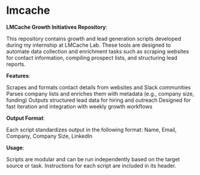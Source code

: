 # lmcache
**LMCache Growth Initiatives Repository**:

This repository contains growth and lead generation scripts developed during my internship at LMCache Lab. These tools are designed to automate data collection and enrichment tasks such as scraping websites for contact information, compiling prospect lists, and structuring lead reports.

**Features**:

Scrapes and formats contact details from websites and Slack communities
Parses company lists and enriches them with metadata (e.g., company size, funding)
Outputs structured lead data for hiring and outreach
Designed for fast iteration and integration with weekly growth workflows

**Output Format**:

Each script standardizes output in the following format:
Name, Email, Company, Company Size, LinkedIn

**Usage**:

Scripts are modular and can be run independently based on the target source or task. Instructions for each script are included in its header.

